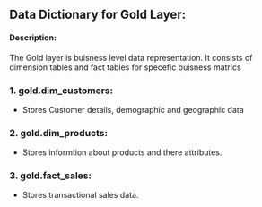 ## Data Dictionary for Gold Layer: 

#### Description: 
The Gold layer is buisness level data representation. It consists of dimension tables and fact tables for specefic buisness matrics

### 1. gold.dim_customers:
  - Stores Customer details, demographic and geographic data

### 2. gold.dim_products: 
  - Stores informtion about products and there attributes.

### 3. gold.fact_sales: 
  - Stores transactional sales data.
